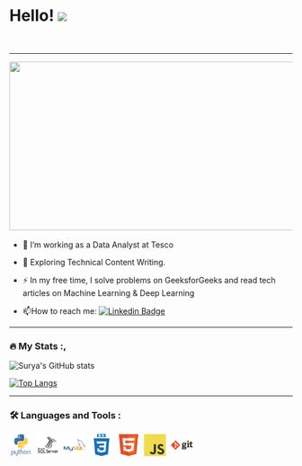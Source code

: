 <h1>
  Hello!
   <img src="https://media.giphy.com/media/hvRJCLFzcasrR4ia7z/giphy.gif" width="30px"/>
</h1>



<img src="https://komarev.com/ghpvc/?username=SuryaSD&style=flat-square&color=blue" alt=""/>

 ---
 <div align="center">
  <img src="https://media.giphy.com/media/dWesBcTLavkZuG35MI/giphy.gif" width="600" height="300"/>
</div>
 
 - :telescope: I’m working as a Data Analyst at Tesco

- :seedling: Exploring Technical Content Writing.

- :zap: In my free time, I solve problems on GeeksforGeeks and read tech articles on Machine Learning & Deep Learning

- :mailbox:How to reach me: [![Linkedin Badge](https://img.shields.io/badge/-Surya-blue?style=flat&logo=Linkedin&logoColor=white)](https://www.linkedin.com/in/surya-das-128b69124/)
---

### :fire: My Stats :,

![Surya's GitHub stats](https://github-readme-stats.vercel.app/api?username=SuryaSD&show_icons=true&theme=radical)


[![Top Langs](https://github-readme-stats.vercel.app/api/top-langs/?username=SuryaSD&layout=compact&theme=vision-friendly-dark)](https://github.com/SuryaSD/github-readme-stats)

---

### :hammer_and_wrench: Languages and Tools :


<div>
  <img src="https://github.com/devicons/devicon/blob/master/icons/python/python-original-wordmark.svg" title="Python" alt="Python" width="40" height="40"/>&nbsp;
  <img src="https://github.com/devicons/devicon/blob/master/icons/microsoftsqlserver/microsoftsqlserver-plain-wordmark.svg" title="SQL Server" alt="SQL" width="40" height="40"/>&nbsp;
  <img src="https://github.com/devicons/devicon/blob/master/icons/mysql/mysql-original-wordmark.svg" title="MySQL"  alt="MySQL" width="40" height="40"/>&nbsp;
<img src="https://github.com/devicons/devicon/blob/master/icons/css3/css3-plain-wordmark.svg"  title="CSS3" alt="CSS" width="40" height="40"/>&nbsp;
  <img src="https://github.com/devicons/devicon/blob/master/icons/html5/html5-original.svg" title="HTML5" alt="HTML" width="40" height="40"/>&nbsp;
  <img src="https://github.com/devicons/devicon/blob/master/icons/javascript/javascript-original.svg" title="JavaScript" alt="JavaScript" width="40" height="40"/>&nbsp;
  <img src="https://github.com/devicons/devicon/blob/master/icons/git/git-original-wordmark.svg" title="Git" **alt="Git" width="40" height="40"/>
</div>
 

<!--
**SuryaSD/SuryaSD** is a ✨ _special_ ✨ repository because its `README.md` (this file) appears on your GitHub profile.

Here are some ideas to get you started:

 🔭 I’m currently working on Tesco
 🌱 I’m currently learning AI
- 👯 I’m looking to collaborate on ...
- 🤔 I’m looking for help with ...
- 💬 Ask me about ...
- 📫 How to reach me: ...
- 😄 Pronouns: ...
- ⚡ Fun fact: ...
-->
